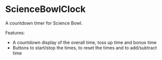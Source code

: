 # ScienceBowlClock
A countdown timer for Science Bowl.

Features:
* A countdown display of the overall time, toss up time and bonus time
* Buttons to start/stop the times, to reset the times and to add/subtract time

